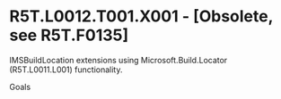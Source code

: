 # R5T.L0012.T001.X001 - [Obsolete, see R5T.F0135]
IMSBuildLocation extensions using Microsoft.Build.Locator (R5T.L0011.L001) functionality.

Goals

